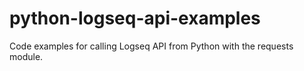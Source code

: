 # python-logseq-api-examples
Code examples for calling Logseq API from Python with the requests module.
